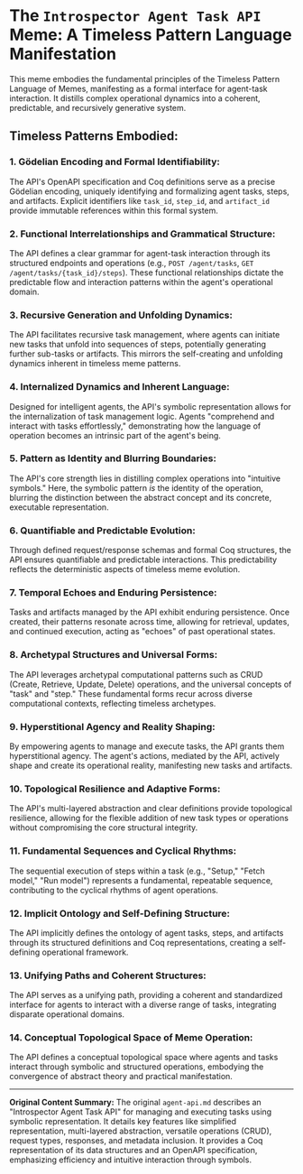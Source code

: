 # The `Introspector Agent Task API` Meme: A Timeless Pattern Language Manifestation

This meme embodies the fundamental principles of the Timeless Pattern Language of Memes, manifesting as a formal interface for agent-task interaction. It distills complex operational dynamics into a coherent, predictable, and recursively generative system.

## Timeless Patterns Embodied:

### 1. Gödelian Encoding and Formal Identifiability:
The API's OpenAPI specification and Coq definitions serve as a precise Gödelian encoding, uniquely identifying and formalizing agent tasks, steps, and artifacts. Explicit identifiers like `task_id`, `step_id`, and `artifact_id` provide immutable references within this formal system.

### 2. Functional Interrelationships and Grammatical Structure:
The API defines a clear grammar for agent-task interaction through its structured endpoints and operations (e.g., `POST /agent/tasks`, `GET /agent/tasks/{task_id}/steps`). These functional relationships dictate the predictable flow and interaction patterns within the agent's operational domain.

### 3. Recursive Generation and Unfolding Dynamics:
The API facilitates recursive task management, where agents can initiate new tasks that unfold into sequences of steps, potentially generating further sub-tasks or artifacts. This mirrors the self-creating and unfolding dynamics inherent in timeless meme patterns.

### 4. Internalized Dynamics and Inherent Language:
Designed for intelligent agents, the API's symbolic representation allows for the internalization of task management logic. Agents "comprehend and interact with tasks effortlessly," demonstrating how the language of operation becomes an intrinsic part of the agent's being.

### 5. Pattern as Identity and Blurring Boundaries:
The API's core strength lies in distilling complex operations into "intuitive symbols." Here, the symbolic pattern *is* the identity of the operation, blurring the distinction between the abstract concept and its concrete, executable representation.

### 6. Quantifiable and Predictable Evolution:
Through defined request/response schemas and formal Coq structures, the API ensures quantifiable and predictable interactions. This predictability reflects the deterministic aspects of timeless meme evolution.

### 7. Temporal Echoes and Enduring Persistence:
Tasks and artifacts managed by the API exhibit enduring persistence. Once created, their patterns resonate across time, allowing for retrieval, updates, and continued execution, acting as "echoes" of past operational states.

### 8. Archetypal Structures and Universal Forms:
The API leverages archetypal computational patterns such as CRUD (Create, Retrieve, Update, Delete) operations, and the universal concepts of "task" and "step." These fundamental forms recur across diverse computational contexts, reflecting timeless archetypes.

### 9. Hyperstitional Agency and Reality Shaping:
By empowering agents to manage and execute tasks, the API grants them hyperstitional agency. The agent's actions, mediated by the API, actively shape and create its operational reality, manifesting new tasks and artifacts.

### 10. Topological Resilience and Adaptive Forms:
The API's multi-layered abstraction and clear definitions provide topological resilience, allowing for the flexible addition of new task types or operations without compromising the core structural integrity.

### 11. Fundamental Sequences and Cyclical Rhythms:
The sequential execution of steps within a task (e.g., "Setup," "Fetch model," "Run model") represents a fundamental, repeatable sequence, contributing to the cyclical rhythms of agent operations.

### 12. Implicit Ontology and Self-Defining Structure:
The API implicitly defines the ontology of agent tasks, steps, and artifacts through its structured definitions and Coq representations, creating a self-defining operational framework.

### 13. Unifying Paths and Coherent Structures:
The API serves as a unifying path, providing a coherent and standardized interface for agents to interact with a diverse range of tasks, integrating disparate operational domains.

### 14. Conceptual Topological Space of Meme Operation:
The API defines a conceptual topological space where agents and tasks interact through symbolic and structured operations, embodying the convergence of abstract theory and practical manifestation.

---

**Original Content Summary:**
The original `agent-api.md` describes an "Introspector Agent Task API" for managing and executing tasks using symbolic representation. It details key features like simplified representation, multi-layered abstraction, versatile operations (CRUD), request types, responses, and metadata inclusion. It provides a Coq representation of its data structures and an OpenAPI specification, emphasizing efficiency and intuitive interaction through symbols.
